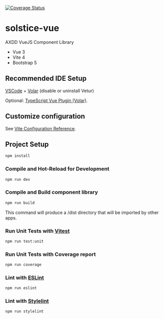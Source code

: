 [![Coverage Status](https://coveralls.io/repos/github/uw-it-aca/solstice-vue/badge.svg?branch=main)](https://coveralls.io/github/uw-it-aca/solstice-vue?branch=main)

# solstice-vue
AXDD VueJS Component Library

* Vue 3
* Vite 4
* Bootstrap 5

## Recommended IDE Setup

[VSCode](https://code.visualstudio.com/) + [Volar](https://marketplace.visualstudio.com/items?itemName=johnsoncodehk.volar) (disable or uninstall Vetur)

Optional: [TypeScript Vue Plugin (Volar)](https://marketplace.visualstudio.com/items?itemName=johnsoncodehk.vscode-typescript-vue-plugin).

## Customize configuration

See [Vite Configuration Reference](https://vitejs.dev/config/).

## Project Setup

```sh
npm install
```

### Compile and Hot-Reload for Development

```sh
npm run dev
```

### Compile and Build component library

```sh
npm run build
```

This command will produce a /dist directory that will be imported by other apps.

### Run Unit Tests with [Vitest](https://vitest.dev/)

```sh
npm run test:unit
```

### Run Unit Tests with Coverage report

```sh
npm run coverage
```

### Lint with [ESLint](https://eslint.org/)

```sh
npm run eslint
```

### Lint with [Stylelint](https://stylelint.io/)

```sh
npm run stylelint
```
